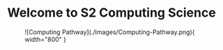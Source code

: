 # Welcome to S2 Computing Science

<figure markdown="span">
  ![Computing Pathway](./Images/Computing-Pathway.png){ width="800" }
</figure>
